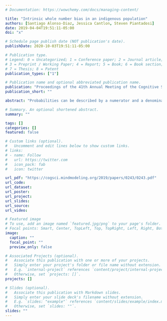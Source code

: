 ```yaml
---
# Documentation: https://wowchemy.com/docs/managing-content/

title: "Intrinsic whole number bias in an indigenous population"
authors: [Santiago Alonso-Diaz, Jessica Cantlon, Steven Piantadosi]
date: 2019-04-04T19:51:11-05:00
doi: "x"

# Schedule page publish date (NOT publication's date).
publishDate: 2020-10-03T19:51:11-05:00

# Publication type.
# Legend: 0 = Uncategorized; 1 = Conference paper; 2 = Journal article;
# 3 = Preprint / Working Paper; 4 = Report; 5 = Book; 6 = Book section;
# 7 = Thesis; 8 = Patent
publication_types: ["1"]

# Publication name and optional abbreviated publication name.
publication: "Proceedings of the 41th Annual Meeting of the Cognitive Science Society"
publication_short: ""

abstract: "Probabilities can be described by a numerator and a denominator and students and decision-makers are not indifferent to numerical values of the components. For instance, when people compare two equal ratios their choices gravitate to the option with larger number, even if they know both ratios are equal. To the date, however, it is unclear if whole number biases are present in other cultures. We tested a farming-foraging group living in the Bolivian rain forest in a simple 2AFC ratio comparison task. After appropriate training, the Tsimane were highly accurate in this task, confirming that visual proportional reasoning is present across cultures. Importantly, they had a strong tendency to favor large numbers in equal ratio comparisons, similar to what is found in educated populations. Even though our sample size is moderate (n=76), the whole number bias we found occurred under good proportional reasoning. The bias may be a general feature of cognition, rather than a cultural or education artifact, that may help humans solve ambiguous situations."

# Summary. An optional shortened abstract.
summary: ""

tags: []
categories: []
featured: false

# Custom links (optional).
#   Uncomment and edit lines below to show custom links.
# links:
# - name: Follow
#   url: https://twitter.com
#   icon_pack: fab
#   icon: twitter

url_pdf: "https://cogsci.mindmodeling.org/2019/papers/0243/0243.pdf"
url_code:
url_dataset:
url_poster:
url_project:
url_slides:
url_source:
url_video:

# Featured image
# To use, add an image named `featured.jpg/png` to your page's folder. 
# Focal points: Smart, Center, TopLeft, Top, TopRight, Left, Right, BottomLeft, Bottom, BottomRight.
image:
  caption: ""
  focal_point: ""
  preview_only: false

# Associated Projects (optional).
#   Associate this publication with one or more of your projects.
#   Simply enter your project's folder or file name without extension.
#   E.g. `internal-project` references `content/project/internal-project/index.md`.
#   Otherwise, set `projects: []`.
projects: []

# Slides (optional).
#   Associate this publication with Markdown slides.
#   Simply enter your slide deck's filename without extension.
#   E.g. `slides: "example"` references `content/slides/example/index.md`.
#   Otherwise, set `slides: ""`.
slides: ""
---
```

